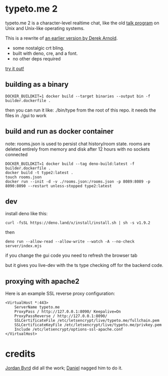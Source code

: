 # typeto.me 2

typeto.me 2 is a character-level realtime chat, like the old
[talk program](https://en.wikipedia.org/wiki/Talk_(software)) on Unix and
Unix-like operating systems.

This is a rewrite of
[an earlier version by Derek Arnold](https://github.com/lysol/typeto.me).

- some nostalgic crt bling.
- built with deno, cre, and a font.
- no other deps required

[try it out!](https://typeto.me)

## building as a binary

```
DOCKER_BUILDKIT=1 docker build --target binaries --output bin -f builder.dockerfile .
```

then you can run it like: ./bin/type from the root of this repo. it needs the
files in ./gui to work

## build and run as docker container

note: rooms.json is used to persist chat history/room state. rooms are deleted
entirely from memory and disk after 12 hours with no sockets connected

```
DOCKER_BUILDKIT=1 docker build --tag deno-build:latest -f builder.dockerfile .
docker build -t type2:latest .
touch rooms.json
docker run --init -d -v ./rooms.json:/rooms.json -p 8089:8089 -p 8090:8090 --restart unless-stopped type2:latest
```

## dev

install deno like this:

```
curl -fsSL https://deno.land/x/install/install.sh | sh -s v1.9.2
```

then

```
deno run --allow-read --allow-write --watch -A --no-check server/index.mjs
```

if you change the gui code you need to refresh the browser tab

but it gives you live-dev with the ts type checking off for the backend code.

## proxying with apache2

Here is an example SSL reverse proxy configuration:

```
<VirtualHost *:443>
    ServerName typeto.me
    ProxyPass / http://127.0.0.1:8090/ Keepalive=On
    ProxyPassReverse / http://127.0.0.1:8090/
    SSLCertificateFile /etc/letsencrypt/live/typeto.me/fullchain.pem
    SSLCertificateKeyFile /etc/letsencrypt/live/typeto.me/privkey.pem
    Include /etc/letsencrypt/options-ssl-apache.conf
</VirtualHost>
```

# credits

[Jordan Byrd](https://jordanbyrd.com/) did all the work;
[Daniel](https://3e.org/dmd/) nagged him to do it.

